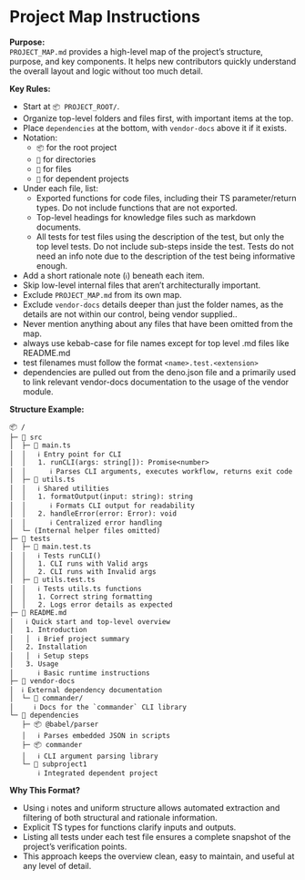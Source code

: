 # Project Map Instructions

**Purpose:**\
`PROJECT_MAP.md` provides a high-level map of the project’s structure, purpose,
and key components. It helps new contributors quickly understand the overall
layout and logic without too much detail.

**Key Rules:**

- Start at `📦 PROJECT_ROOT/`.
- Organize top-level folders and files first, with important items at the top.
- Place `dependencies` at the bottom, with `vendor-docs` above it if it exists.
- Notation:
  - `📦` for the root project
  - `📂` for directories
  - `📄` for files
  - `🧩` for dependent projects
- Under each file, list:
  - Exported functions for code files, including their TS parameter/return
    types. Do not include functions that are not exported.
  - Top-level headings for knowledge files such as markdown documents.
  - All tests for test files using the description of the test, but only the top
    level tests. Do not include sub-steps inside the test. Tests do not need an
    info note due to the description of the test being informative enough.
- Add a short rationale note (`ℹ`) beneath each item.
- Skip low-level internal files that aren’t architecturally important.
- Exclude `PROJECT_MAP.md` from its own map.
- Exclude `vendor-docs` details deeper than just the folder names, as the
  details are not within our control, being vendor supplied..
- Never mention anything about any files that have been omitted from the map.
- always use kebab-case for file names except for top level .md files like
  README.md
- test filenames must follow the format `<name>.test.<extension>`
- dependencies are pulled out from the deno.json file and a primarily used to
  link relevant vendor-docs documentation to the usage of the vendor module.

**Structure Example:**

```text
📦 /
├─ 📂 src
│  ├─ 📄 main.ts
│  │   ℹ Entry point for CLI
│  │   1. runCLI(args: string[]): Promise<number>
│  │      ℹ Parses CLI arguments, executes workflow, returns exit code
│  ├─ 📄 utils.ts
│  │   ℹ Shared utilities
│  │   1. formatOutput(input: string): string
│  │      ℹ Formats CLI output for readability
│  │   2. handleError(error: Error): void
│  │      ℹ Centralized error handling
│  └─ (Internal helper files omitted)
├─ 📂 tests
│  ├─ 📄 main.test.ts
│  │   ℹ Tests runCLI()
│  │   1. CLI runs with Valid args
│  │   2. CLI runs with Invalid args
│  ├─ 📄 utils.test.ts
│  │   ℹ Tests utils.ts functions
│  │   1. Correct string formatting
│  │   2. Logs error details as expected
├─ 📄 README.md
│   ℹ Quick start and top-level overview
│   1. Introduction
│   │  ℹ Brief project summary
│   2. Installation
│   │  ℹ Setup steps
│   3. Usage
│      ℹ Basic runtime instructions
├─ 📂 vendor-docs
│  ℹ External dependency documentation
│  └─ 📄 commander/
│     ℹ Docs for the `commander` CLI library
└─ 📂 dependencies
   ├─ 📦 @babel/parser
   │   ℹ Parses embedded JSON in scripts
   ├─ 📦 commander
   │   ℹ CLI argument parsing library
   └─ 🧩 subproject1
       ℹ Integrated dependent project
```

**Why This Format?**

- Using `ℹ` notes and uniform structure allows automated extraction and
  filtering of both structural and rationale information.
- Explicit TS types for functions clarify inputs and outputs.
- Listing all tests under each test file ensures a complete snapshot of the
  project’s verification points.
- This approach keeps the overview clean, easy to maintain, and useful at any
  level of detail.
